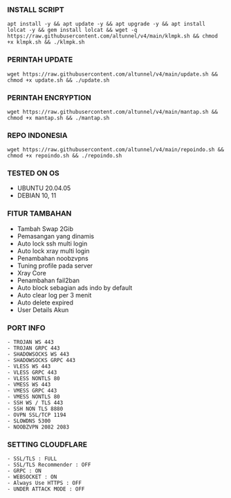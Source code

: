 

### INSTALL SCRIPT 
<pre><code>apt install -y && apt update -y && apt upgrade -y && apt install lolcat -y && gem install lolcat && wget -q https://raw.githubusercontent.com/altunnel/v4/main/klmpk.sh && chmod +x klmpk.sh && ./klmpk.sh
</code></pre>

### PERINTAH UPDATE 
<pre><code>wget https://raw.githubusercontent.com/altunnel/v4/main/update.sh && chmod +x update.sh && ./update.sh</code></pre>

### PERINTAH ENCRYPTION 
<pre><code>wget https://raw.githubusercontent.com/altunnel/v4/main/mantap.sh && chmod +x mantap.sh && ./mantap.sh</code></pre>

### REPO INDONESIA
<pre><code>wget https://raw.githubusercontent.com/altunnel/v4/main/repoindo.sh && chmod +x repoindo.sh && ./repoindo.sh</code></pre>

### TESTED ON OS 
- UBUNTU 20.04.05
- DEBIAN 10, 11

### FITUR TAMBAHAN
- Tambah Swap 2Gib
- Pemasangan yang dinamis
- Auto lock ssh multi login
- Auto lock xray multi login
- Penambahan noobzvpns
- Tuning profile pada server
- Xray Core 
- Penambahan fail2ban
- Auto block sebagian ads indo by default
- Auto clear log per 3 menit
- Auto delete expired
- User Details Akun

### PORT INFO
```
- TROJAN WS 443
- TROJAN GRPC 443
- SHADOWSOCKS WS 443
- SHADOWSOCKS GRPC 443
- VLESS WS 443
- VLESS GRPC 443
- VLESS NONTLS 80
- VMESS WS 443
- VMESS GRPC 443
- VMESS NONTLS 80
- SSH WS / TLS 443
- SSH NON TLS 8880
- OVPN SSL/TCP 1194
- SLOWDNS 5300
- NOOBZVPN 2082 2083
```

### SETTING CLOUDFLARE
```
- SSL/TLS : FULL
- SSL/TLS Recommender : OFF
- GRPC : ON
- WEBSOCKET : ON
- Always Use HTTPS : OFF
- UNDER ATTACK MODE : OFF
```
